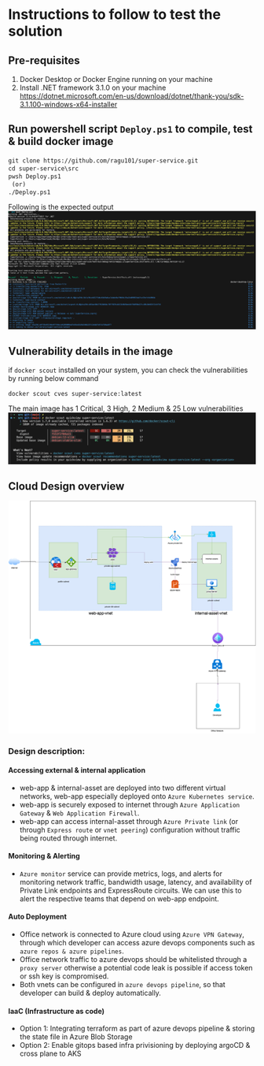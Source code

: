 # Instructions to follow to test the solution
## Pre-requisites 
1. Docker Desktop or Docker Engine running on your machine 
2. Install .NET framework 3.1.0 on your machine 
    https://dotnet.microsoft.com/en-us/download/dotnet/thank-you/sdk-3.1.100-windows-x64-installer

## Run powershell script `Deploy.ps1` to compile, test & build docker image
```
git clone https://github.com/ragu101/super-service.git
cd super-service\src
pwsh Deploy.ps1
 (or)
./Deploy.ps1
```
Following is the expected output
![output](images/build.png)

## Vulnerability details in the image 
if `docker scout` installed on your system, you can check the vulnerabilities by running below command
```
docker scout cves super-service:latest
```
The main image has 1 Critical, 3 High, 2 Medium & 25 Low vulnerabilities 
![vunerability](images/docker-image-vulnerability.png)

## Cloud Design overview
![design](./images/axi.png)

### Design description:
#### Accessing external & internal application
- web-app & internal-asset are deployed into two different virtual networks, web-app especially deployed onto `Azure Kubernetes service`.
- web-app is securely exposed to internet through `Azure Application Gateway` & `Web Application Firewall`.
- web-app can access internal-asset through `Azure Private link` (or through `Express route` or `vnet peering`) configuration without traffic being routed through internet.
#### Monitoring & Alerting
- `Azure monitor` service can provide metrics, logs, and alerts for monitoring network traffic, bandwidth usage, latency, and availability of Private Link endpoints and ExpressRoute circuits. We can use this to alert the respective teams that depend on web-app endpoint.
#### Auto Deployment
- Office network is connected to Azure cloud using `Azure VPN Gateway`, through which developer can access azure devops components such as `azure repos & azure pipelines`.
- Office network traffic to azure devops should be whitelisted through a `proxy server` otherwise a potential code leak is possible if access token or ssh key is compromised.
- Both vnets can be configured in `azure devops pipeline`, so that developer can build & deploy automatically.
#### IaaC (Infrastructure as code)
- Option 1: Integrating terraform as part of azure devops pipeline & storing the state file in Azure Blob Storage 
- Option 2: Enable gitops based infra privisioning by deploying argoCD & cross plane to AKS